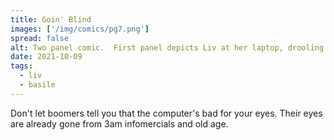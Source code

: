 ```yaml
---
title: Goin' Blind
images: ['/img/comics/pg7.png']
spread: false
alt: Two panel comic.  First panel depicts Liv at her laptop, drooling with her headphones on.  Basile is scowling at her, hunched over with his cane and glasses.  He states, 'BAH!  Kids and their computers -- you'll go BLIND!'.  Second panel depicts Liv and Basile on the couch together watching TV and drooling.  Basile is completely zonked out watching the TV screen, covered up with a warm blanket.  Liv has fallen asleep and is snoring.
date: 2021-10-09
tags:
  - liv
  - basile
---
```

Don't let boomers tell you that the computer's bad for your eyes.  Their eyes are already gone from 3am infomercials and old age.